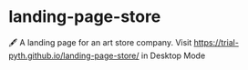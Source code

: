 # landing-page-store
🖋️ A landing page for an art store company. Visit https://trial-pyth.github.io/landing-page-store/  in Desktop Mode


